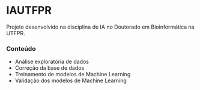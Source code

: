 # IAUTFPR
Projeto desenvolvido na disciplina de IA no Doutorado em Bioinformática  na UTFPR.

### Conteúdo
  * Análise exploratória de dados
  * Correção da base de dados
  * Treinamento de modelos de Machine Learning
  * Validação dos modelos de Machine Learning
